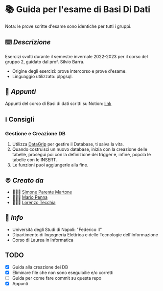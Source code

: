 # 📚 Guida per l'esame di Basi Di Dati
Nota: le prove scritte d'esame sono identiche per tutti i gruppi.

## ⌨️ *Descrizione*
Esercizi svolti durante il semestre invernale 2022-2023 per il corso del gruppo 2, guidato dal prof. Silvio Barra.
- Origine degli esercizi: prove intercorso e prove d'esame.
- Linguaggio utilizzato: plpgsql.

## 📑 *Appunti*
Appunti del corso di Basi di dati scritti su Notion: [link](https://simoneparente.notion.site/d7306c76270d4f6a9f0a0b3892a02aa3?v=2dfe3774303c43a0868d3b950b19a8d7)

## ℹ️ Consigli

### Gestione e Creazione DB
1. Utilizza [DataGrip](https://www.jetbrains.com/datagrip) per gestire il Database, ti salva la vita.
2. Quando costruisci un nuovo database, inizia con la creazione delle tabelle, prosegui poi con la definizione dei trigger e, infine, popola le tabelle con le INSERT.
3. Le funzioni puoi aggiungerle alla fine.

## ©️ *Creato da*
- 🧑🏻‍💻  [Simone Parente Martone](https://github.com/simoneparente)
- 🧑🏻‍💻  [Mario Penna](https://github.com/bickpenna/)
- 🧑🏻‍💻  [Lorenzo Tecchia](https://github.com/lorenzotecchia)

## 🏬 *Info*
- Università degli Studi di Napoli: "Federico II" 
- Dipartimento di Ingegneria Elettrica e delle Tecnologie dell'Informazione
- Corso di Laurea in Informatica

## TODO

- [X] Guida alla creazione dei DB
- [X] Eliminare file che non sono eseguibilie e/o corretti
- [ ] Guida per come fare commit su questa repo
- [X] Appunti
